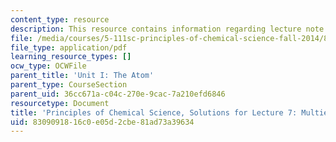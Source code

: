 ```yaml
---
content_type: resource
description: This resource contains information regarding lecture note 7 solutions.
file: /media/courses/5-111sc-principles-of-chemical-science-fall-2014/8309091816c0e05d2cbe81ad73a39634_MIT5_111F14_Lec07Soln.pdf
file_type: application/pdf
learning_resource_types: []
ocw_type: OCWFile
parent_title: 'Unit I: The Atom'
parent_type: CourseSection
parent_uid: 36cc671a-c04c-270e-9cac-7a210efd6846
resourcetype: Document
title: 'Principles of Chemical Science, Solutions for Lecture 7: Multielectron Atoms'
uid: 83090918-16c0-e05d-2cbe-81ad73a39634
---
```

